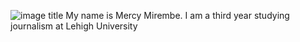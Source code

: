 ![image title](https://images.app.goo.gl/vnCNhTBEygZ7QZkbA)
My name is Mercy Mirembe.
I am a third year studying journalism at Lehigh University 

